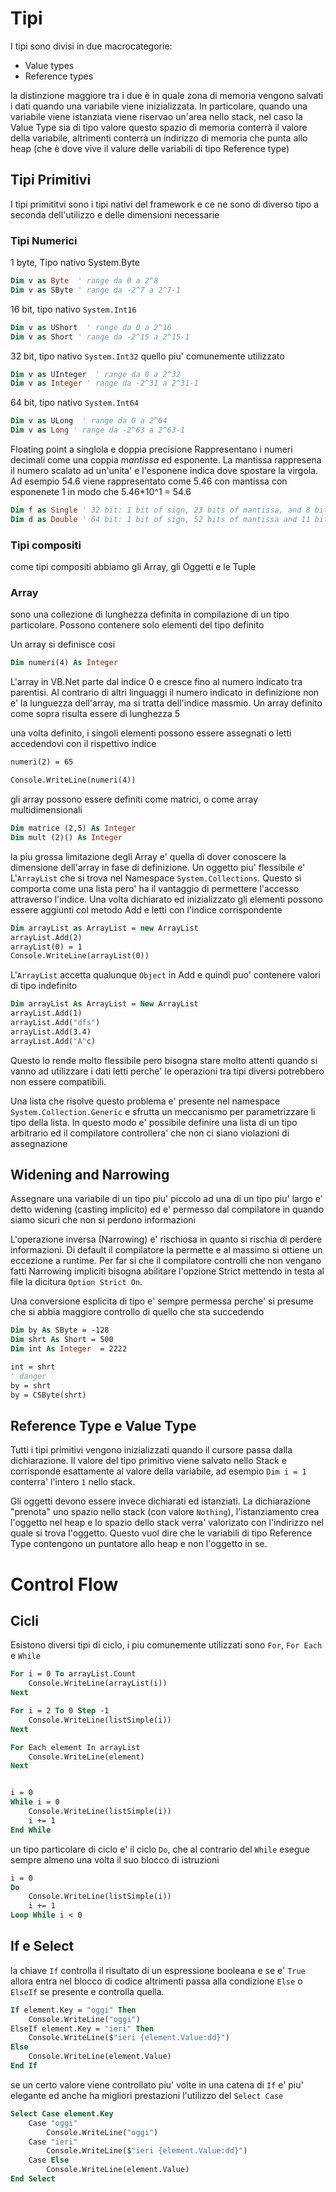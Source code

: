 ﻿# Tipi

I tipi sono divisi in due macrocategorie:
- Value types
- Reference types

la distinzione maggiore tra i due è in quale zona di memoria vengono salvati i dati quando una variabile viene inizializzata.
In particolare, quando una variabile viene istanziata viene riservao un'area nello stack, nel caso la Value Type sia di tipo valore questo 
spazio di memoria conterrà il valore della variabile, altrimenti conterrà un indirizzo di memoria che punta allo heap (che è dove vive il valure
delle variabili di tipo Reference type)

## Tipi Primitivi

I tipi primititvi sono i tipi nativi del framework e ce ne sono di diverso tipo a seconda dell'utilizzo e delle dimensioni necessarie

### Tipi Numerici

1 byte, Tipo nativo System.Byte
```vb
Dim v as Byte  ' range da 0 a 2^8
Dim v as SByte ' range da -2^7 a 2^7-1
```

 16 bit,  tipo nativo `System.Int16`
```vb
Dim v as UShort  ' range da 0 a 2^16
Dim v as Short ' range da -2^15 a 2^15-1
```

32 bit,  tipo nativo `System.Int32`
quello piu' comunemente utilizzato
```vb
Dim v as UInteger  ' range da 0 a 2^32
Dim v as Integer ' range da -2^31 a 2^31-1
```

64 bit,  tipo nativo `System.Int64`
```vb
Dim v as ULong  ' range da 0 a 2^64
Dim v as Long ' range da -2^63 a 2^63-1
```

Floating point a singlola e doppia precisione
Rappresentano i numeri decimali come una coppia _mantissa_ ed esponente. La mantissa rappresena il numero scalato ad un'unita' e l'esponene
indica dove spostare la virgola. Ad esempio 54.6 viene rappresentato come 5.46 con mantissa con esponenete 1 in modo che 5.46*10^1 = 54.6


```vb
Dim f as Single ' 32 bit: 1 bit of sign, 23 bits of mantissa, and 8 bits of exponent
Dim d as Double ' 64 bit: 1 bit of sign, 52 bits of mantissa and 11 bits of exponent
```

### Tipi compositi

come tipi compositi abbiamo gli Array, gli Oggetti e le Tuple

### Array 
sono una collezione di lunghezza definita in compilazione di un tipo particolare. Possono contenere solo elementi del tipo definito

Un array si definisce cosi
```vb
Dim numeri(4) As Integer
```

L'array in VB.Net parte dal indice 0 e cresce fino al numero indicato tra parentisi. 
Al contrario di altri linguaggi il numero indicato in definizione non e' la lunguezza dell'array, ma si tratta dell'indice massmio. 
Un array definito come sopra risulta essere di lunghezza 5

una volta definito, i singoli elementi possono essere assegnati o letti accedendovi con il rispettivo indice
```vb
numeri(2) = 65

Console.WriteLine(numeri(4))
```

gli array possono essere definiti come matrici, o come array multidimensionali
```vb
Dim matrice (2,5) As Integer
Dim mult (2)() As Integer
```

la piu grossa limitazione degli Array e' quella di dover conoscere la dimensione dell'array in fase di definizione. 
Un oggetto piu' flessibile e' L'`ArrayList` che si trova nel Namespace `System.Collections`. Questo si comporta come una lista pero' ha il vantaggio di permettere l'accesso attraverso l'indice.
Una volta dichiarato ed inizializzato gli elementi possono essere aggiunti col metodo Add e letti con l'indice corrispondente

```vb
Dim arrayList as ArrayList = new ArrayList
arrayList.Add(2)
arrayList(0) = 1
Console.WriteLine(arrayList(0))
```

L'`ArrayList` accetta qualunque `Object` in Add e quindi puo' contenere valori di tipo indefinito

```vb
Dim arrayList As ArrayList = New ArrayList
arrayList.Add(1)
arrayList.Add("dfs")
arrayList.Add(3.4)
arrayList.Add("A"c)
```

Questo lo rende molto flessibile pero bisogna stare molto attenti quando si vanno ad utilizzare i dati letti perche' le operazioni tra tipi diversi potrebbero non essere compatibili.

Una lista che risolve questo problema e' presente nel namespace `System.Collection.Generic` e sfrutta un meccanismo per parametrizzare li tipo della lista. In questo modo e' possibile definire una lista di un tipo arbitrario ed il compilatore controllera' che non ci siano violazioni di assegnazione

## Widening and Narrowing
Assegnare una variabile di un tipo piu' piccolo ad una di un tipo piu' largo e' detto widening (casting implicito) ed e' permesso dal compilatore in quando siamo sicuri che non si perdono informazioni

L'operazione inversa (Narrowing) e' rischiosa in quanto si rischia di perdere informazioni. Di default il compilatore la permette e al massimo si ottiene un eccezione a runtime. Per far si che il compilatore controlli che non vengano fatti Narrowing impliciti bisogna abilitare l'opzione Strict mettendo in testa al file la dicitura `Option Strict On`. 

Una conversione esplicita di tipo e' sempre permessa perche' si presume che si abbia maggiore controllo di quello che sta succedendo

```vb
Dim by As SByte = -128
Dim shrt As Short = 500
Dim int As Integer  = 2222

int = shrt
' danger
by = shrt 
by = CSByte(shrt)
```

## Reference Type e Value Type

Tutti i tipi primitivi vengono inizializzati quando il cursore passa dalla dichiarazione. Il valore del tipo primitivo viene salvato nello Stack e corrisponde esattamente al valore della variabile, ad esempio `Dim i = 1` conterra' l'intero `1` nello stack. 

Gli oggetti devono essere invece dichiarati ed istanziati. La dichiarazione "prenota" uno spazio nello stack (con valore `Nothing`), l'istanziamento crea l'oggetto nel heap e lo spazio dello stack verra' valorizato con l'indirizzo nel quale si trova l'oggetto. Questo vuol dire che le variabili di tipo Reference Type contengono un puntatore allo heap e non l'oggetto in se. 

# Control Flow

## Cicli
Esistono diversi tipi di ciclo, i piu comunemente utilizzati sono `For`, `For Each` e `While`

```vb
For i = 0 To arrayList.Count
    Console.WriteLine(arrayList(i))
Next

For i = 2 To 0 Step -1
    Console.WriteLine(listSimple(i))
Next

For Each element In arrayList
    Console.WriteLine(element)
Next


i = 0
While i = 0
    Console.WriteLine(listSimple(i))
    i += 1
End While
```

un tipo particolare di ciclo e' il ciclo `Do`, che al contrario del `While` esegue sempre almeno una volta il suo blocco di istruzioni
```vb
i = 0
Do
    Console.WriteLine(listSimple(i))
    i += 1
Loop While i < 0
```

## If e Select

la chiave `If` controlla il risultato di un espressione booleana e se e' `True` allora entra nel blocco di codice altrimenti passa alla condizione `Else` o `ElseIf` se presente e controlla quella. 

```vb
If element.Key = "oggi" Then
    Console.WriteLine("oggi")
ElseIf element.Key = "ieri" Then
    Console.WriteLine($"ieri {element.Value:dd}")
Else
    Console.WriteLine(element.Value)
End If
```

se un certo valore viene controllato piu' volte in una catena di `If` e' piu' elegante ed anche ha migliori prestazioni l'utilizzo del `Select Case`

```vb
Select Case element.Key
    Case "oggi"
        Console.WriteLine("oggi")
    Case "ieri"
        Console.WriteLine($"ieri {element.Value:dd}")
    Case Else
        Console.WriteLine(element.Value)
End Select
```

